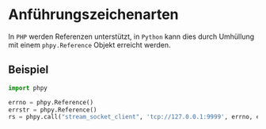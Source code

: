 # Anführungszeichenarten

In `PHP` werden Referenzen unterstützt, in `Python` kann dies durch Umhüllung mit einem `phpy.Reference` Objekt erreicht werden.

## Beispiel

```python
import phpy

errno = phpy.Reference()
errstr = phpy.Reference()
rs = phpy.call("stream_socket_client", 'tcp://127.0.0.1:9999', errno, errstr, 30)
```
